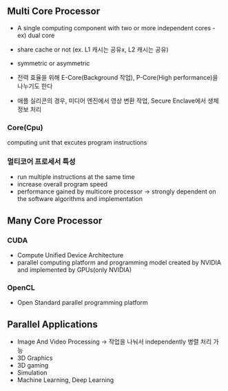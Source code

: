 ## Multi Core Processor
- A single computing component with two or more independent cores - ex) dual core
- share cache or not (ex. L1 캐시는 공유x, L2 캐시는 공유)
- symmetric or asymmetric

- 전력 효율을 위해 E-Core(Background 작업), P-Core(High performance)을 나누기도 한다
- 애플 실리콘의 경우, 미디어 엔진에서 영상 변환 작업, Secure Enclave에서 생체 정보 처리
### Core(Cpu) 
computing unit that excutes program instructions
### 멀티코어 프로세서 특성
- run multiple instructions at the same time
- increase overall program speed
- performance gained by multicore processor 
  -> strongly dependent on the software algorithms and implementation
## Many Core Processor
### CUDA
- Compute Unified Device Architecture
- parallel computing platform and programming model created by NVIDIA and implemented by GPUs(only NVIDIA)
### OpenCL
- Open Standard parallel programming platform
## Parallel Applications
- Image And Video Processing -> 작업을 나눠서 independently 병렬 처리 가능
- 3D Graphics
- 3D gaming
- Simulation
- Machine Learning, Deep Learning